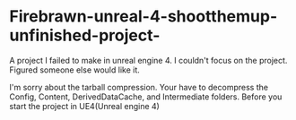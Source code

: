 # Firebrawn-unreal-4-shootthemup-unfinished-project-
A project I failed to make in unreal engine 4. I couldn't focus on the project. Figured someone else would like it.

I'm sorry about the tarball compression. Your have to decompress the Config, Content, DerivedDataCache, and Intermediate folders. Before you start the project in UE4(Unreal engine 4)
